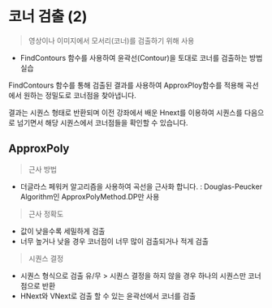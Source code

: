 # 코너 검출 (2)
> 영상이나 이미지에서 모서리(코너)를 검출하기 위해 사용
- FindContours 함수를 사용하여 윤곽선(Contour)을 토대로 코너를 검출하는 방법 실습

FindContours 함수를 통해 검출된 결과를 사용하여 ApproxPloy함수를 적용해 곡선에서 원하는 정밀도로 코너점을 찾아냅니다.

결과는 시퀀스 형태로 반환되며 이전 강좌에서 배운 Hnext를 이용하여 시퀀스를 다음으로 넘기면서 해당 시퀀스에서 코너점들을 확인할 수 있습니다.


## ApproxPoly

> 근사 방법
- 더글라스 페워커 알고리즘을 사용하여 곡선을 근사화 합니다. : Douglas-Peucker Algorithm인 ApproxPolyMethod.DP만 사용
> 근사 정확도
- 값이 낮을수록 세밀하게 검출
- 너무 높거나 낮을 경우 코너점이 너무 많이 검출되거나 적게 검출
> 시퀀스 결정
- 시퀀스 형식으로 검출 유/무 > 시퀀스 결정을 하지 않을 경우 하나의 시퀀스만 코너점으로 반환
- HNext와 VNext로 검출 할 수 있는 윤곽선에서 코너를 검출
